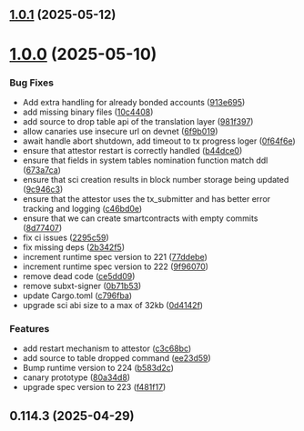 ## [1.0.1](https://github.com/spaceandtimefdn/sxt-node/compare/v1.0.0...v1.0.1) (2025-05-12)



# [1.0.0](https://github.com/spaceandtimefdn/sxt-node/compare/v0.114.3...v1.0.0) (2025-05-10)


### Bug Fixes

* Add extra handling for already bonded accounts ([913e695](https://github.com/spaceandtimefdn/sxt-node/commit/913e6950dec599e49563024d4ea2597ac52e175b))
* add missing binary files ([10c4408](https://github.com/spaceandtimefdn/sxt-node/commit/10c44083963a19cb2f79fe69d97c26079b6e1130))
* add source to drop table api of the translation layer ([981f397](https://github.com/spaceandtimefdn/sxt-node/commit/981f397a87bc92ac1c35aa9f685a5ba338d76536))
* allow canaries use insecure url on devnet ([6f9b019](https://github.com/spaceandtimefdn/sxt-node/commit/6f9b019ce7c70c74f8d47da9b1f3664f0dc64dc6))
* await handle abort shutdown, add timeout to tx progress loger ([0f64f6e](https://github.com/spaceandtimefdn/sxt-node/commit/0f64f6e895a12491086c4723be4dc0c6b6ae1145))
* ensure that attestor restart is correctly handled ([b44dce0](https://github.com/spaceandtimefdn/sxt-node/commit/b44dce0a044388d52e634364716788ab67282625))
* ensure that fields in system tables nomination function match ddl ([673a7ca](https://github.com/spaceandtimefdn/sxt-node/commit/673a7ca8f2a711067eeb4a4419bde04b29cf1d95))
* ensure that sci creation results in block number storage being updated ([9c946c3](https://github.com/spaceandtimefdn/sxt-node/commit/9c946c3c083c4945f14d92b3ee84b90c986fe488))
* ensure that the attestor uses the tx_submitter and has better error tracking and logging ([c46bd0e](https://github.com/spaceandtimefdn/sxt-node/commit/c46bd0e5fcfb67c416bf322124dd8dcf22151add))
* ensure that we can create smartcontracts with empty commits ([8d77407](https://github.com/spaceandtimefdn/sxt-node/commit/8d77407dd46c53e78b737d6deca0dbc35e2eeb8b))
* fix ci issues ([2295c59](https://github.com/spaceandtimefdn/sxt-node/commit/2295c59be5afa10c25f34a2607ffcf4eb558e025))
* fix missing deps ([2b342f5](https://github.com/spaceandtimefdn/sxt-node/commit/2b342f51aff3bf1562f306f765e7a190922d6de3))
* increment runtime spec version to 221 ([77ddebe](https://github.com/spaceandtimefdn/sxt-node/commit/77ddebed3281a049e41483adc8489cb01c22bbeb))
* increment runtime spec version to 222 ([9f96070](https://github.com/spaceandtimefdn/sxt-node/commit/9f96070f08fd00f33e2152f0339221156a626cda))
* remove dead code ([ce5dd09](https://github.com/spaceandtimefdn/sxt-node/commit/ce5dd09f4af574c3df96fd424215b4a442259175))
* remove subxt-signer ([0b71b53](https://github.com/spaceandtimefdn/sxt-node/commit/0b71b538ce44d33677aac171a8d056885fe77247))
* update Cargo.toml ([c796fba](https://github.com/spaceandtimefdn/sxt-node/commit/c796fbaebde830332630334281202ed6964524ae))
* upgrade sci abi size to a max of 32kb ([0d4142f](https://github.com/spaceandtimefdn/sxt-node/commit/0d4142f217a0d007d957366de503798c3575c848))


### Features

* add restart mechanism to attestor ([c3c68bc](https://github.com/spaceandtimefdn/sxt-node/commit/c3c68bc55bf56a831e4ea7e4c75fd8ffc03175a9))
* add source to table dropped command ([ee23d59](https://github.com/spaceandtimefdn/sxt-node/commit/ee23d595655b1f3f63f12ba9db5500f68818dc59))
* Bump runtime version to 224 ([b583d2c](https://github.com/spaceandtimefdn/sxt-node/commit/b583d2c5485803622fda7076252694e7a5680659))
* canary prototype ([80a34d8](https://github.com/spaceandtimefdn/sxt-node/commit/80a34d8a7782134bc0e4799643e9f4ace5b43031))
* upgrade spec version to 223 ([f481f17](https://github.com/spaceandtimefdn/sxt-node/commit/f481f176270ca5477a81d8e27b61ed5ef479b21e))



## 0.114.3 (2025-04-29)



